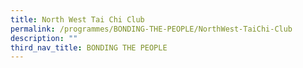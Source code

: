 ```yaml
---
title: North West Tai Chi Club
permalink: /programmes/BONDING-THE-PEOPLE/NorthWest-TaiChi-Club
description: ""
third_nav_title: BONDING THE PEOPLE
---
```


